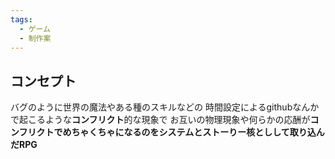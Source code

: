 ```yaml
---
tags:
  - ゲーム
  - 制作案
---
```

## コンセプト
バグのように世界の魔法やある種のスキルなどの
時間設定によるgithubなんかで起こるような**コンフリクト**的な現象で
お互いの物理現象や何らかの応酬が**コンフリクトでめちゃくちゃになるのをシステムとストーりー核としして取り込んだRPG**